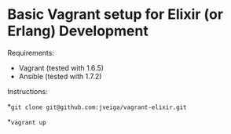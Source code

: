 Basic Vagrant setup for Elixir (or Erlang) Development
==============

Requirements:
 * Vagrant (tested with 1.6.5)
 * Ansible (tested with 1.7.2)

Instructions:

*```git clone git@github.com:jveiga/vagrant-elixir.git```

*```vagrant up```
